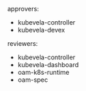 approvers:
- kubevela-controller
- kubevela-devex

reviewers:
- kubevela-controller
- kubevela-dashboard
- oam-k8s-runtime
- oam-spec